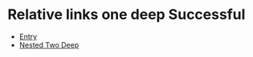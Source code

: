 # Relative links one deep Successful

- [Entry](../entry.md)
- [Nested Two Deep](./nested/two-deep.md)
